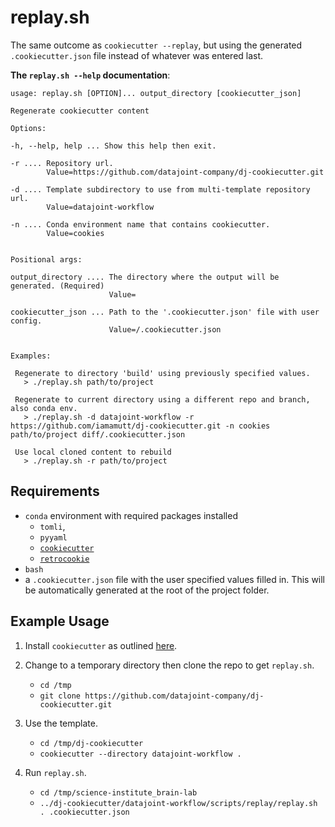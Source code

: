# replay.sh

The same outcome as `cookiecutter --replay`, but using the generated `.cookiecutter.json` file instead of whatever was entered last.

**The `replay.sh --help` documentation**:

```
usage: replay.sh [OPTION]... output_directory [cookiecutter_json]

Regenerate cookiecutter content

Options:

-h, --help, help ... Show this help then exit.

-r .... Repository url.
        Value=https://github.com/datajoint-company/dj-cookiecutter.git

-d .... Template subdirectory to use from multi-template repository url.
        Value=datajoint-workflow

-n .... Conda environment name that contains cookiecutter.
        Value=cookies


Positional args:

output_directory .... The directory where the output will be generated. (Required)
                      Value=

cookiecutter_json ... Path to the '.cookiecutter.json' file with user config.
                      Value=/.cookiecutter.json


Examples:

 Regenerate to directory 'build' using previously specified values.
   > ./replay.sh path/to/project

 Regenerate to current directory using a different repo and branch, also conda env.
   > ./replay.sh -d datajoint-workflow -r https://github.com/iamamutt/dj-cookiecutter.git -n cookies path/to/project diff/.cookiecutter.json

 Use local cloned content to rebuild
   > ./replay.sh -r path/to/project
```

## Requirements

- `conda` environment with required packages installed
  - `tomli`, 
  - `pyyaml`
  - [`cookiecutter` ](https://github.com/cookiecutter/cookiecutter)
  - [`retrocookie`](https://github.com/iamamutt/retrocookie)
- `bash`
- a `.cookiecutter.json` file with the user specified values filled in. This will be automatically generated at the root of the project folder.

## Example Usage

1. Install `cookiecutter` as outlined [here](../README.md#install-cookiecutter).

2. Change to a temporary directory then clone the repo to get `replay.sh`.

   - `cd /tmp`
   - `git clone https://github.com/datajoint-company/dj-cookiecutter.git`

3. Use the template.

   - `cd /tmp/dj-cookiecutter`
   - `cookiecutter --directory datajoint-workflow .`

4. Run `replay.sh`.

   - `cd /tmp/science-institute_brain-lab`
   - `../dj-cookiecutter/datajoint-workflow/scripts/replay/replay.sh . .cookiecutter.json`
